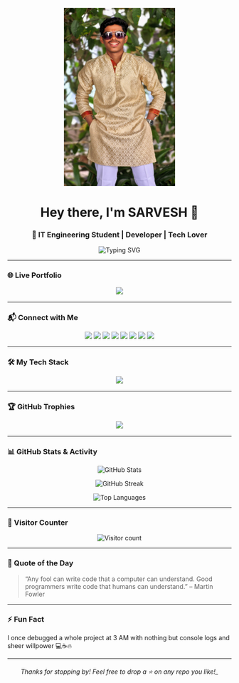 <p align="center">
  <img src="./1000082821.jpg" height="400" width="250" alt="MY_BANNER"/>
</p>

<h1 align="center">Hey there, I'm SARVESH 👋</h1>
<h3 align="center">🚀 IT Engineering Student | Developer | Tech Lover</h3>

<p align="center">
  <img src="https://readme-typing-svg.herokuapp.com?font=Fira+Code&weight=600&size=20&pause=1000&color=F50010&center=true&vCenter=true&width=500&lines=Code.+Debug.+Repeat.;" alt="Typing SVG" />
</p>

---

### 🌐 Live Portfolio

<p align="center">
  <a href="" target="_blank">
    <img src="https://img.shields.io/badge/😍👉🏻%20Visit%20My%20Portfolio-121013?style=for-the-badge&logo=vercel&logoColor=white" />
  </a>
</p>

---

### 📬 Connect with Me

<p align="center">
  <a href="mailto:your-sarveshjoshi369@gmail.com@example.com"><img src="https://img.shields.io/badge/Gmail-D14836?style=for-the-badge&logo=gmail&logoColor=white" /></a>
  <a href="https://www.linkedin.com/in/sarvesh-joshi-580154330?utm_source=share&utm_campaign=share_via&utm_content=profile&utm_medium=android_app" target="_blank"><img src="https://img.shields.io/badge/LinkedIn-0077B5?style=for-the-badge&logo=linkedin&logoColor=white" /></a>
  <a href="https://github.com/sarvesh13118"><img src="https://img.shields.io/badge/GitHub-181717?style=for-the-badge&logo=github&logoColor=white" /></a>
  <a href="https://instagram.com/sarvesh_13118" target="_blank"><img src="https://img.shields.io/badge/Instagram-E4405F?style=for-the-badge&logo=instagram&logoColor=white" /></a>
   <a href="https://www.threads.net/sarvesh_13118" target="_blank"><img src="https://img.shields.io/badge/Threads-000000?style=for-the-badge&logo=threads&logoColor=white" /></a>
  <a href="https://facebook.com/sarvesh13118" target="_blank"><img src="https://img.shields.io/badge/Facebook-1877F2?style=for-the-badge&logo=facebook&logoColor=white" /></a>
  <a href="https://twitter.com/sarvesh_13118" target="_blank"><img src="https://img.shields.io/badge/X-000000?style=for-the-badge&logo=x&logoColor=white" /></a>
  <a href="https://snapchat.com/add/sarvesh_201308" target="_blank"><img src="https://img.shields.io/badge/Snapchat-FFFC00?style=for-the-badge&logo=snapchat&logoColor=000000" /></a>
  
  

  
</p>

---

### 🛠️ My Tech Stack

<p align="center">
  <img src="https://skillicons.dev/icons?i=html,css,js,react,nodejs,express,mongodb,git,github,vscode,figma,cpp,python" />
</p>

---

### 🏆 GitHub Trophies

<p align="center">
  <img src="https://github-profile-trophy.vercel.app/?username=sarvesh13118&theme=tokyonight&margin-w=15&no-bg=true&title=Stars,Followers,Commits,Repositories,PullRequest" />
</p>

---

### 📊 GitHub Stats & Activity

<p align="center">
  <img src="https://github-readme-stats.vercel.app/api?username=sarvesh13118&show_icons=true&theme=tokyonight&border_radius=10&hide_title=false" alt="GitHub Stats" />
</p>

<p align="center">
  <img src="https://github-readme-streak-stats.herokuapp.com/?user=sarvesh13118&theme=tokyonight&fire=DD2727" alt="GitHub Streak" />
</p>

<p align="center">
  <img src="https://github-readme-stats.vercel.app/api/top-langs/?username=sarvesh13118&layout=compact&theme=tokyonight" alt="Top Languages" />
</p>

---

### 👀 Visitor Counter

<p align="center">
  <img src="https://komarev.com/ghpvc/?username=sarvesh13118&style=flat-square&color=brightgreen" alt="Visitor count" />
</p>

---

### 💬 Quote of the Day

> “Any fool can write code that a computer can understand. Good programmers write code that humans can understand.” – Martin Fowler

---

### ⚡ Fun Fact

I once debugged a whole project at 3 AM with nothing but console logs and sheer willpower 💻☕🔥

---

<h6 align="center">Thanks for stopping by! Feel free to drop a ⭐ on any repo you like!_</h6>
